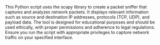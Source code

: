 This Python script uses the scapy library to create a packet sniffer that captures and analyzes network packets. It displays relevant information such as source and destination IP addresses, protocols (TCP, UDP), and payload data. The tool is designed for educational purposes and should be used ethically, with proper permissions and adherence to legal regulations. Ensure you run the script with appropriate privileges to capture network traffic on your specified interface.
